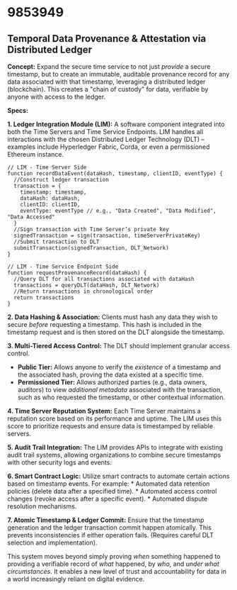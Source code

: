 # 9853949

## Temporal Data Provenance & Attestation via Distributed Ledger

**Concept:** Expand the secure time service to not just *provide* a secure timestamp, but to create an immutable, auditable provenance record for any data associated with that timestamp, leveraging a distributed ledger (blockchain). This creates a "chain of custody" for data, verifiable by anyone with access to the ledger.

**Specs:**

**1. Ledger Integration Module (LIM):** A software component integrated into both the Time Servers and Time Service Endpoints.  LIM handles all interactions with the chosen Distributed Ledger Technology (DLT) – examples include Hyperledger Fabric, Corda, or even a permissioned Ethereum instance.

```pseudocode
// LIM - Time Server Side
function recordDataEvent(dataHash, timestamp, clientID, eventType) {
  //Construct ledger transaction
  transaction = {
    timestamp: timestamp,
    dataHash: dataHash,
    clientID: clientID,
    eventType: eventType // e.g., "Data Created", "Data Modified", "Data Accessed"
  }
  //Sign transaction with Time Server’s private key
  signedTransaction = sign(transaction, timeServerPrivateKey)
  //Submit transaction to DLT
  submitTransaction(signedTransaction, DLT_Network)
}

// LIM - Time Service Endpoint Side
function requestProvenanceRecord(dataHash) {
  //Query DLT for all transactions associated with dataHash
  transactions = queryDLT(dataHash, DLT_Network)
  //Return transactions in chronological order
  return transactions
}
```

**2. Data Hashing & Association:** Clients must hash any data they wish to secure *before* requesting a timestamp. This hash is included in the timestamp request and is then stored on the DLT alongside the timestamp.  

**3.  Multi-Tiered Access Control:** The DLT should implement granular access control.  
*   **Public Tier:** Allows anyone to verify the *existence* of a timestamp and the associated hash, proving the data existed at a specific time.
*   **Permissioned Tier:**  Allows authorized parties (e.g., data owners, auditors) to view *additional metadata* associated with the transaction, such as who requested the timestamp, or other contextual information.  

**4.  Time Server Reputation System:**  Each Time Server maintains a reputation score based on its performance and uptime.  The LIM uses this score to prioritize requests and ensure data is timestamped by reliable servers.

**5.  Audit Trail Integration:**  The LIM provides APIs to integrate with existing audit trail systems, allowing organizations to combine secure timestamps with other security logs and events.

**6.  Smart Contract Logic:**  Utilize smart contracts to automate certain actions based on timestamp events. For example:
    *   Automated data retention policies (delete data after a specified time).
    *   Automated access control changes (revoke access after a specific event).
    *   Automated dispute resolution mechanisms.

**7.  Atomic Timestamp & Ledger Commit:**  Ensure that the timestamp generation and the ledger transaction commit happen atomically.  This prevents inconsistencies if either operation fails.  (Requires careful DLT selection and implementation).



This system moves beyond simply proving *when* something happened to providing a verifiable record of *what* happened, by *who*, and *under what circumstances*. It enables a new level of trust and accountability for data in a world increasingly reliant on digital evidence.